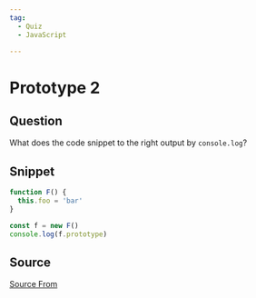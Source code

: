 ```yaml
---
tag:
  - Quiz
  - JavaScript

---
```

  
# Prototype 2

## Question
What does the code snippet to the right output by `console.log`?

## Snippet
```js
function F() {
  this.foo = 'bar'
}

const f = new F()
console.log(f.prototype)
```
    


##  Source
[Source From](https://bigfrontend.dev/quiz/prototype2)

  
